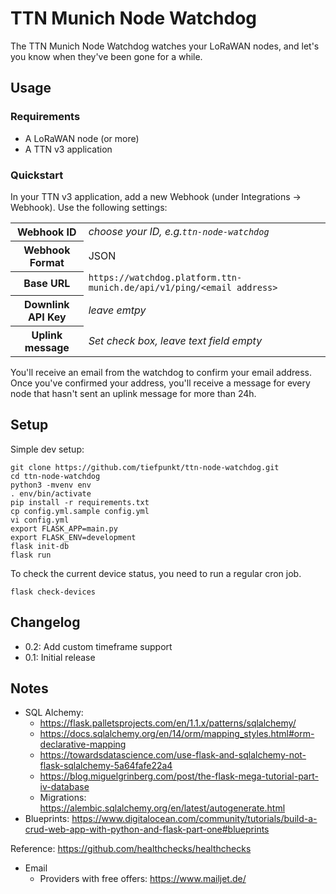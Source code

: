 # TTN Munich Node Watchdog
The TTN Munich Node Watchdog watches your LoRaWAN nodes, and let's you know when they've been gone for a while.
## Usage
### Requirements
* A LoRaWAN node (or more)
* A TTN v3 application

### Quickstart
In your TTN v3 application, add a new Webhook (under Integrations -> Webhook). Use the following settings:
<table class="table table-bordered">
    <tr>
        <th>Webhook ID</th>
        <td><i>choose your ID, e.g.<i><code>ttn-node-watchdog</code></td>
    </tr>
    <tr>
        <th>Webhook Format</th>
        <td>JSON</td>
    </tr>
    <tr>
        <th>Base URL</th>
        <td><code>https://watchdog.platform.ttn-munich.de/api/v1/ping/&lt;email address&gt;</code></td>
    </tr>
    <tr>
        <th>Downlink API Key</th>
        <td><i>leave emtpy</i></td>
    </tr>
    <tr>
        <th>Uplink message</th>
        <td><i>Set check box, leave text field empty</i></td>
    </tr>
</table>
You'll receive an email from the watchdog to confirm your email address. Once you've confirmed your address, you'll receive a message for every node that hasn't sent an uplink message for more than 24h.

## Setup
Simple dev setup:
```
git clone https://github.com/tiefpunkt/ttn-node-watchdog.git
cd ttn-node-watchdog
python3 -mvenv env
. env/bin/activate
pip install -r requirements.txt
cp config.yml.sample config.yml
vi config.yml
export FLASK_APP=main.py
export FLASK_ENV=development
flask init-db
flask run
```

To check the current device status, you need to run a regular cron job.
```
flask check-devices
```

## Changelog
* 0.2: Add custom timeframe support
* 0.1: Initial release

## Notes
* SQL Alchemy:
  * https://flask.palletsprojects.com/en/1.1.x/patterns/sqlalchemy/
  * https://docs.sqlalchemy.org/en/14/orm/mapping_styles.html#orm-declarative-mapping
  * https://towardsdatascience.com/use-flask-and-sqlalchemy-not-flask-sqlalchemy-5a64fafe22a4
  * https://blog.miguelgrinberg.com/post/the-flask-mega-tutorial-part-iv-database
  * Migrations: https://alembic.sqlalchemy.org/en/latest/autogenerate.html
* Blueprints: https://www.digitalocean.com/community/tutorials/build-a-crud-web-app-with-python-and-flask-part-one#blueprints

Reference: https://github.com/healthchecks/healthchecks

* Email
  * Providers with free offers: https://www.mailjet.de/
